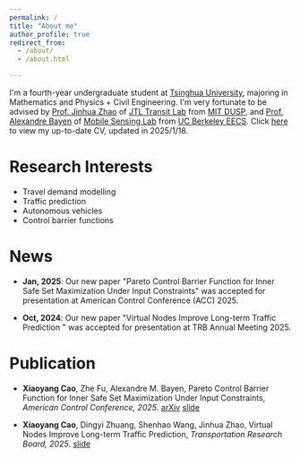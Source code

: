 ```yaml
---
permalink: /
title: "About me"
author_profile: true
redirect_from: 
  - /about/
  - /about.html

---
```


I'm a fourth-year undergraduate student at [Tsinghua University](https://www.tsinghua.edu.cn/en/), majoring in Mathematics and Physics + Civil Engineering. I'm very fortunate to be advised by [Prof. Jinhua Zhao](https://mobility.mit.edu/people/jinhua-zhao) of [JTL Transit Lab](https://mobility.mit.edu/) from [MIT DUSP](https://dusp.mit.edu/), and [Prof. Alexandre Bayen](https://bayen.berkeley.edu/alex-bayen) of [Mobile Sensing Lab](https://bayen.berkeley.edu/home) from [UC Berkeley EECS](https://eecs.berkeley.edu/). Click [here](../files/CV_Xiaoyang_Cao.pdf) to view my up-to-date CV, updated in 2025/1/18.

# Research Interests

- Travel demand modelling
- Traffic prediction
- Autonomous vehicles
- Control barrier functions

News
======

- **Jan, 2025**: Our new paper "Pareto Control Barrier Function for Inner Safe Set Maximization Under Input Constraints" was accepted for presentation at American Control Conference (ACC) 2025.

- **Oct, 2024**: Our new paper "Virtual Nodes Improve Long-term Traffic Prediction " was accepted for presentation at TRB Annual Meeting 2025.

# Publication

- **Xiaoyang Cao**, Zhe Fu, Alexandre M. Bayen, Pareto Control Barrier Function for Inner Safe Set Maximization Under Input Constraints, *American Control Conference, 2025*. [arXiv](https://arxiv.org/abs/2410.04260) [slide](../files/slides/slide_Virtual_Nodes.pdf)

- **Xiaoyang Cao**, Dingyi Zhuang, Shenhao Wang, Jinhua Zhao, Virtual Nodes Improve Long-term Traffic Prediction, *Transportation Research Board, 2025*. [slide](../files/slides/slide_PCBF.pdf)

